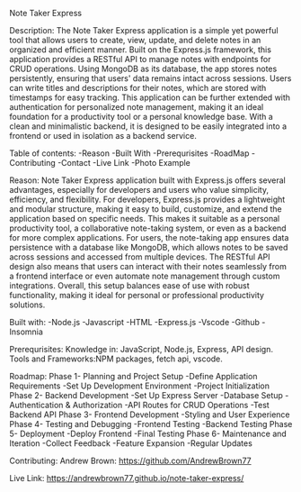 Note Taker Express

Description:
The Note Taker Express application is a simple yet powerful tool that allows users to create, view, update, and delete notes in an organized and efficient manner. Built on the Express.js framework, this application provides a RESTful API to manage notes with endpoints for CRUD operations. Using MongoDB as its database, the app stores notes persistently, ensuring that users' data remains intact across sessions. Users can write titles and descriptions for their notes, which are stored with timestamps for easy tracking. This application can be further extended with authentication for personalized note management, making it an ideal foundation for a productivity tool or a personal knowledge base. With a clean and minimalistic backend, it is designed to be easily integrated into a frontend or used in isolation as a backend service.

Table of contents: 
-Reason 
-Built With 
-Prerequrisites 
-RoadMap 
-Contributing 
-Contact 
-Live Link 
-Photo Example

Reason: 
Note Taker Express application built with Express.js offers several advantages, especially for developers and users who value simplicity, efficiency, and flexibility. For developers, Express.js provides a lightweight and modular structure, making it easy to build, customize, and extend the application based on specific needs. This makes it suitable as a personal productivity tool, a collaborative note-taking system, or even as a backend for more complex applications. For users, the note-taking app ensures data persistence with a database like MongoDB, which allows notes to be saved across sessions and accessed from multiple devices. The RESTful API design also means that users can interact with their notes seamlessly from a frontend interface or even automate note management through custom integrations. Overall, this setup balances ease of use with robust functionality, making it ideal for personal or professional productivity solutions.

Built with: 
-Node.js
-Javascript 
-HTML 
-Express.js 
-Vscode 
-Github
-Insomnia

Prerequrisites: Knowledge in: JavaScript, Node.js, Express, API design. Tools and Frameworks:NPM packages, fetch api, vscode.

Roadmap: Phase 1- Planning and Project Setup -Define Application Requirements -Set Up Development Environment -Project Initialization Phase 2- Backend Development -Set Up Express Server -Database Setup -Authentication & Authorization -API Routes for CRUD Operations -Test Backend API Phase 3- Frontend Development -Styling and User Experience Phase 4- Testing and Debugging -Frontend Testing -Backend Testing Phase 5- Deployment -Deploy Frontend -Final Testing Phase 6- Maintenance and Iteration -Collect Feedback -Feature Expansion -Regular Updates

Contributing: 
Andrew Brown: https://github.com/AndrewBrown77

Live Link: https://andrewbrown77.github.io/note-taker-express/

